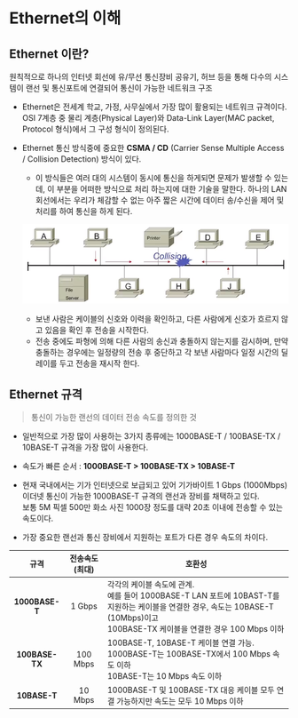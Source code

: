 Ethernet의 이해
===

Ethernet 이란?
---

원칙적으로 하나의 인터넷 회선에 유/무선 통신장비 공유기, 허브 등을 통해 다수의 시스템이 랜선 및 통신포트에 연결되어 통신이 가능한 네트워크 구조

- Ethernet은 전세계 학교, 가정, 사무실에서 가장 많이 활용되는 네트워크 규격이다. OSI 7계층 중 물리 계층(Physical Layer)와 Data-Link Layer(MAC packet, Protocol 형식)에서 그 구성 형식이 정의된다.
- Ethernet 통신 방식중에 중요한 **CSMA / CD** (Carrier Sense Multiple Access / Collision Detection) 방식이 있다. 
  - 이 방식들은 여러 대의 시스템이 동시에 통신을 하게되면 문제가 발생할 수 있는데, 이 부분을 어떠한 방식으로 처리 하는지에 대한 기술을 말한다. 하나의 LAN 회선에서는 우리가 체감할 수 없는 아주 짧은 시간에 데이터 송/수신을 제어 및 처리를 하여 통신을 하게 된다.
  
  ![](images/2023-07-25-13-39-23.png)

  - 보낸 사람은 케이블의 신호와 이력을 확인하고, 다른 사람에게 신호가 흐르지 않고 있음을 확인 후 전송을 시작한다.
  - 전송 중에도 파형에 의해 다른 사람의 송신과 충돌하지 않는지를 감시하며, 만약 충돌하는 경우에는 일정량의 전송 후 중단하고 각 보낸 사람마다 일정 시간의 딜레이를 두고 전송을 재시작 한다.


Ethernet 규격
---

> 통신이 가능한 랜선의 데이터 전송 속도를 정의한 것

- 일반적으로 가장 많이 사용하는 3가지 종류에는 1000BASE-T / 100BASE-TX / 10BASE-T 규격을 가장 많이 사용한다.

- 속도가 빠른 순서 : **1000BASE-T > 100BASE-TX > 10BASE-T**
- 현재 국내에서는 기가 인터넷으로 보급되고 있어 기가바이트 1 Gbps (1000Mbps) 이더넷 통신이 가능한 1000BASE-T 규격의 랜선과 장비를 채택하고 있다.   
  보통 5M 픽셀 500만 화소 사진 1000장 정도를 대략 20초 이내에 전송할 수 있는 속도이다.

- 가장 중요한 랜선과 통신 장비에서 지원하는 포트가 다른 경우 속도의 차이다.

|규격|전송속도(최대)|호환성|
|:---:|:---:|---|
|**1000BASE-T**|1 Gbps|각각의 케이블 속도에 관계. <br> 예를 들어 1000BASE-T LAN 포트에 10BAST-T를 지원하는 케이블을 연결한 경우, 속도는 10BASE-T (10Mbps)이고 <br> 100BASE-TX 케이블을 연결한 경우 100 Mbps 이하|
|**100BASE-TX**|100 Mbps|100BASE-T, 10BASE-T 케이블 연결 가능. <br> 1000BASE-T는 100BASE-TX에서 100 Mbps 속도 이하 <br> 10BASE-T는 10 Mbps 속도 이하|
|**10BASE-T**|10 Mbps|1000BASE-T 및 100BASE-TX 대응 케이블 모두 연결 가능하지만 속도는 모두 10 Mbps 이하|

